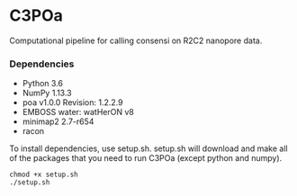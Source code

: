 # C3POa
Computational pipeline for calling consensi on R2C2 nanopore data.

### Dependencies ###
- Python 3.6
- NumPy 1.13.3
- poa v1.0.0 Revision: 1.2.2.9
- EMBOSS water: watHerON v8
- minimap2 2.7-r654
- racon

To install dependencies, use setup.sh.
setup.sh will download and make all of the packages that you need to run C3POa (except python and numpy).
```
chmod +x setup.sh
./setup.sh
```
